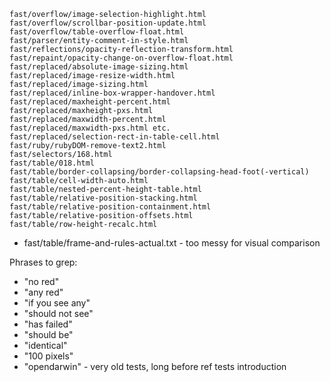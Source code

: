 ```
fast/overflow/image-selection-highlight.html
fast/overflow/scrollbar-position-update.html
fast/overflow/table-overflow-float.html
fast/parser/entity-comment-in-style.html
fast/reflections/opacity-reflection-transform.html
fast/repaint/opacity-change-on-overflow-float.html
fast/replaced/absolute-image-sizing.html
fast/replaced/image-resize-width.html
fast/replaced/image-sizing.html
fast/replaced/inline-box-wrapper-handover.html
fast/replaced/maxheight-percent.html
fast/replaced/maxheight-pxs.html
fast/replaced/maxwidth-percent.html
fast/replaced/maxwidth-pxs.html etc.
fast/replaced/selection-rect-in-table-cell.html
fast/ruby/rubyDOM-remove-text2.html
fast/selectors/168.html
fast/table/018.html
fast/table/border-collapsing/border-collapsing-head-foot(-vertical)
fast/table/cell-width-auto.html
fast/table/nested-percent-height-table.html
fast/table/relative-position-stacking.html
fast/table/relative-position-containment.html
fast/table/relative-position-offsets.html
fast/table/row-height-recalc.html
```

* fast/table/frame-and-rules-actual.txt - too messy for visual comparison

Phrases to grep:

* "no red"
* "any red"
* "if you see any"
* "should not see"
* "has failed"
* "should be"
* "identical"
* "100 pixels"
* "opendarwin" - very old tests, long before ref tests introduction